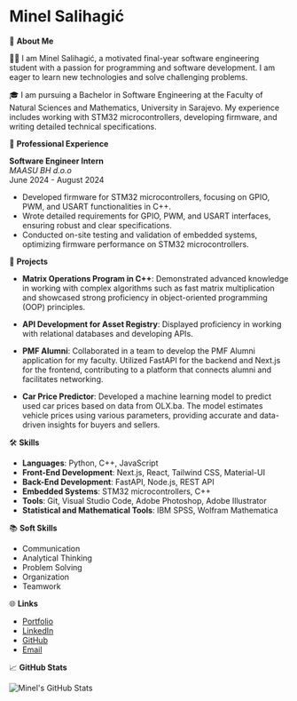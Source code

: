 # Minel Salihagić

🚀 **About Me**

👨‍💻 I am Minel Salihagić, a motivated final-year software engineering student with a passion for programming and software development. I am eager to learn new technologies and solve challenging problems.

🎓 I am pursuing a Bachelor in Software Engineering at the Faculty of Natural Sciences and Mathematics, University in Sarajevo. My experience includes working with STM32 microcontrollers, developing firmware, and writing detailed technical specifications.

🌟 **Professional Experience**

**Software Engineer Intern**  
*MAASU BH d.o.o*  
June 2024 - August 2024  
- Developed firmware for STM32 microcontrollers, focusing on GPIO, PWM, and USART functionalities in C++.
- Wrote detailed requirements for GPIO, PWM, and USART interfaces, ensuring robust and clear specifications.
- Conducted on-site testing and validation of embedded systems, optimizing firmware performance on STM32 microcontrollers.

🎯 **Projects**

- **Matrix Operations Program in C++**: Demonstrated advanced knowledge in working with complex algorithms such as fast matrix multiplication and showcased strong proficiency in object-oriented programming (OOP) principles.

- **API Development for Asset Registry**: Displayed proficiency in working with relational databases and developing APIs.

- **PMF Alumni**: Collaborated in a team to develop the PMF Alumni application for my faculty. Utilized FastAPI for the backend and Next.js for the frontend, contributing to a platform that connects alumni and facilitates networking.

- **Car Price Predictor**: Developed a machine learning model to predict used car prices based on data from OLX.ba. The model estimates vehicle prices using various parameters, providing accurate and data-driven insights for buyers and sellers.

🛠️ **Skills**

- **Languages**: Python, C++, JavaScript
- **Front-End Development**: Next.js, React, Tailwind CSS, Material-UI
- **Back-End Development**: FastAPI, Node.js, REST API
- **Embedded Systems**: STM32 microcontrollers, C++
- **Tools**: Git, Visual Studio Code, Adobe Photoshop, Adobe Illustrator
- **Statistical and Mathematical Tools**: IBM SPSS, Wolfram Mathematica

📚 **Soft Skills**

- Communication
- Analytical Thinking
- Problem Solving
- Organization
- Teamwork

🌐 **Links**

- [Portfolio](http://minelsalihagic.com)
- [LinkedIn](https://linkedin.com/in/minel-salihagić-9ba401300/)
- [GitHub](https://github.com/minel1410)
- [Email](mailto:minelsalihagic@gmail.com)

📈 **GitHub Stats**

![Minel's GitHub Stats](https://github-readme-stats.vercel.app/api?username=minel1410&show_icons=true&hide_title=true&count_private=true&hide=prs&theme=radical)

